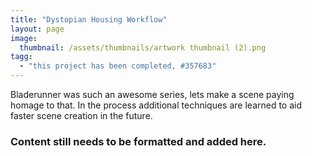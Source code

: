 ```yaml
---
title: "Dystopian Housing Workflow"
layout: page
image:
  thumbnail: /assets/thumbnails/artwork thumbnail (2).png
tagg:
  - "this project has been completed, #357683"
---
```

Bladerunner was such an awesome series, lets make a scene paying homage to that. In the process additional techniques are learned to aid faster scene creation in the future.

### Content still needs to be formatted and added here.